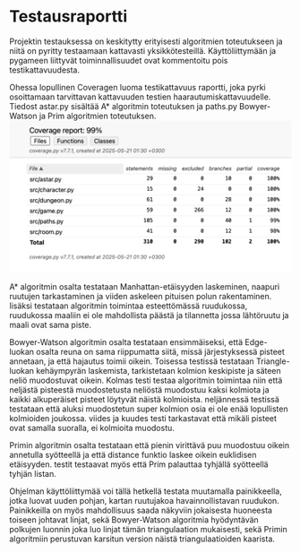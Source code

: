# Testausraportti
Projektin testauksessa on keskitytty erityisesti algoritmien toteutukseen ja niitä on pyritty testaamaan kattavasti yksikkötesteillä. Käyttöliittymään ja pygameen liittyvät toiminnallisuudet ovat kommentoitu pois testikattavuudesta.

Ohessa lopullinen Coveragen luoma testikattavuus raportti, joka pyrki osoittamaan tarvittavan kattavuuden testien haarautumiskattavuudelle. Tiedost astar.py sisältää A* algoritmin toteutuksen ja paths.py Bowyer-Watson ja Prim algoritmien toteutuksen.
![Testikattavuus](https://github.com/LHuldin/tiralabra/raw/main/dokumentaatio/img/Näyttökuva%202025-05-21%20kello%201.35.43.png)

A* algoritmin osalta testataan Manhattan-etäisyyden laskeminen, naapuri ruutujen tarkastaminen ja viiden askeleen pituisen polun rakentaminen. lisäksi testataan algoritmin toimintaa esteettömässä ruudukossa, ruudukossa maaliin ei ole mahdollista päästä ja tilannetta jossa lähtöruutu ja maali ovat sama piste.

Bowyer-Watson algoritmin osalta testataan ensimmäiseksi, että Edge-luokan osalta reuna on sama riippumatta siitä, missä järjestyksessä pisteet annetaan, ja että hajautus toimii oikein. Toisessa testissä testataan Triangle-luokan kehäympyrän laskemista, tarkistetaan kolmion keskipiste ja säteen neliö muodostuvat oikein. Kolmas testi testaa algoritmin toimintaa niin että neljästä pisteestä muodostetusta neliöstä muodostuu kaksi kolmiota ja kaikki alkuperäiset pisteet löytyvät näistä kolmioista. neljännessä testissä testataan että aluksi muodostetun super kolmion osia ei ole enää lopullisten kolmioiden joukossa. viides ja kuudes testi tarkastavat että mikäli pisteet ovat samalla suoralla, ei kolmioita muodostu. 

Primin algoritmin osalta testataan että pienin virittävä puu muodostuu oikein annetulla syötteellä ja että distance funktio laskee oikein euklidisen etäisyyden. testit testaavat myös että Prim palauttaa tyhjällä syötteellä tyhjän listan.

Ohjelman käyttöliittymää voi tällä hetkellä testata muutamalla painikkeella, jotka luovat uuden pohjan, kartan ruutujakoa havainnollistavan ruudukon. Painikkeilla on myös mahdollisuus saada näkyviin jokaisesta huoneesta toiseen johtavat linjat, sekä Bowyer-Watson algoritmia hyödyntävän polkujen luonnin joka luo linjat tämän triangulaation mukaisesti, sekä Primin algoritmiin perustuvan karsitun version näistä triangulaatioiden kaarista. 
